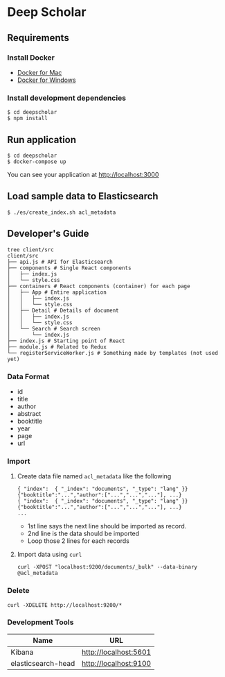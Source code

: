 # Deep Scholar

## Requirements

### Install Docker
- [Docker for Mac](https://www.docker.com/docker-mac)
- [Docker for Windows](https://www.docker.com/docker-windows)

### Install development dependencies

```
$ cd deepscholar
$ npm install
```

## Run application 

```
$ cd deepscholar
$ docker-compose up
```

You can see your application at [http://localhost:3000](http://localhost:3000)

## Load sample data to Elasticsearch

```
$ ./es/create_index.sh acl_metadata 
```

## Developer's Guide
```
tree client/src
client/src
├── api.js # API for Elasticsearch
├── components # Single React components
│   ├── index.js
│   └── style.css
├── containers # React components (container) for each page
│   ├── App # Entire application
│   │   ├── index.js
│   │   └── style.css
│   ├── Detail # Details of document
│   │   ├── index.js
│   │   └── style.css
│   └── Search # Search screen
│       └── index.js
├── index.js # Starting point of React
├── module.js # Related to Redux
└── registerServiceWorker.js # Something made by templates (not used yet)
```

### Data Format
* id
* title
* author
* abstract
* booktitle
* year
* page
* url

### Import

1. Create data file named `acl_metadata` like the following  
    ```
    { "index":  { "_index": "documents", "_type": "lang" }}
    {"booktitle":"...","author":["...","...","..."], ...}
    { "index":  { "_index": "documents", "_type": "lang" }}
    {"booktitle":"...","author":["...","...","..."], ...}
    ...
    ```
    
    - 1st line says the next line should be imported as record.
    - 2nd line is the data should be imported
    - Loop those 2 lines for each records

2. Import data using `curl`
    ```
    curl -XPOST "localhost:9200/documents/_bulk" --data-binary @acl_metadata
    ``` 
 
### Delete
```
curl -XDELETE http://localhost:9200/*
```

### Development Tools

|        Name        |                      URL                       |
| ------------------ | ---------------------------------------------- |
| Kibana             | [http://localhost:5601](http://localhost:5601) |
| elasticsearch-head | [http://localhost:9100](http://localhost:9100) |
